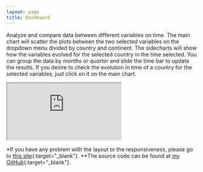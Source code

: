 ```yaml
---
layout: page
title: Dashboard
---
```


Analyze and compare data between different variables on time. The main chart will scatter the plots between the two selected variables on the dropdown menu divided by country and continent. The sidecharts will show how the variables evolved for the selected country in the time selected. You can group the data by _months_ or _quarter_ and slide the time bar to update the results. If you desire to check the evolution in time of a country for the selected variables, just click on it on the main chart. 

<div class="wraper">
    <iframe src='https://aingelmo-covid-dash.herokuapp.com/'></iframe>
</div>

*If you have any problem with the layout or the responsiveness, please go to [this site](https://aingelmo-covid-dash.herokuapp.com/){:target="_blank"}.
**The source code can be found at [my GitHub](https://github.com/aingelmo/portfolio/tree/main/covid_heroku){:target="_blank"}.